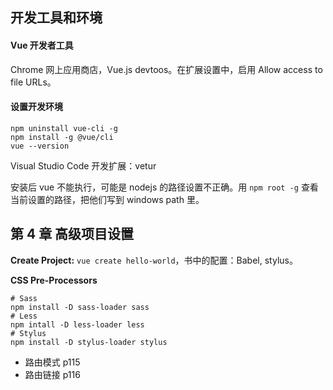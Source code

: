 ## 开发工具和环境

#### Vue 开发者工具

Chrome 网上应用商店，Vue.js devtoos。在扩展设置中，启用 Allow access to file URLs。

#### 设置开发环境

```shell
npm uninstall vue-cli -g
npm install -g @vue/cli
vue --version
```

Visual Studio Code 开发扩展：vetur

安装后 vue 不能执行，可能是 nodejs 的路径设置不正确。用 ```npm root -g``` 查看当前设置的路径，把他们写到 windows path 里。



## 第 4 章 高级项目设置

**Create Project:** ```vue create hello-world```，书中的配置：Babel, stylus。

**CSS Pre-Processors**

```shell
# Sass
npm install -D sass-loader sass
# Less
npm intall -D less-loader less
# Stylus
npm install -D stylus-loader stylus
```



+ 路由模式 p115
+ 路由链接 p116